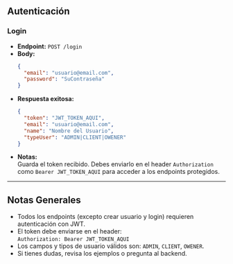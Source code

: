 ## Autenticación

### Login

- **Endpoint:** `POST /login`
- **Body:**
  ```json
  {
    "email": "usuario@email.com",
    "password": "SuContraseña"
  }
  ```
- **Respuesta exitosa:**
  ```json
  {
    "token": "JWT_TOKEN_AQUI",
    "email": "usuario@email.com",
    "name": "Nombre del Usuario",
    "typeUser": "ADMIN|CLIENT|OWENER"
  }
  ```
- **Notas:**  
  Guarda el token recibido. Debes enviarlo en el header `Authorization` como `Bearer JWT_TOKEN_AQUI` para acceder a los endpoints protegidos.

---

## Notas Generales

- Todos los endpoints (excepto crear usuario y login) requieren autenticación con JWT.
- El token debe enviarse en el header:  
  `Authorization: Bearer JWT_TOKEN_AQUI`
- Los campos y tipos de usuario válidos son: `ADMIN`, `CLIENT`, `OWENER`.
- Si tienes dudas, revisa los ejemplos o pregunta al backend.
